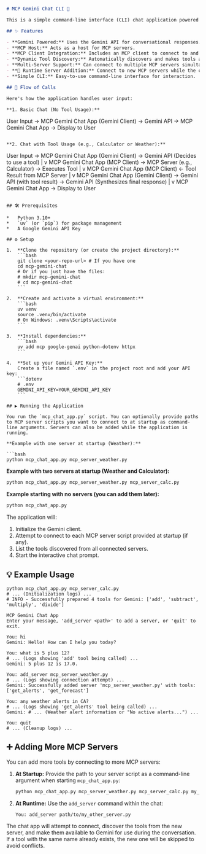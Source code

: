 ```markdown
# MCP Gemini Chat CLI 💬

This is a simple command-line interface (CLI) chat application powered by Google's Gemini model (specifically `gemini-2.0-flash-001` by default). It acts as an MCP (Model Context Protocol) host, allowing it to connect to one or more MCP servers and leverage the tools they provide directly within the chat interface.

## ✨ Features

- **Gemini Powered:** Uses the Gemini API for conversational responses.
- **MCP Host:** Acts as a host for MCP servers.
- **MCP Client Integration:** Includes an MCP client to connect to and interact with MCP servers.
- **Dynamic Tool Discovery:** Automatically discovers and makes tools available to Gemini from any connected MCP server.
- **Multi-Server Support:** Can connect to multiple MCP servers simultaneously at startup.
- **🚀 Runtime Server Addition:** Connect to new MCP servers while the chat app is running using the `add_server` command!
- **Simple CLI:** Easy-to-use command-line interface for interaction.

## 🌊 Flow of Calls

Here's how the application handles user input:

**1. Basic Chat (No Tool Usage):**
```

User Input -> MCP Gemini Chat App (Gemini Client) -> Gemini API -> MCP Gemini Chat App -> Display to User

```

**2. Chat with Tool Usage (e.g., Calculator or Weather):**

```

User Input -> MCP Gemini Chat App (Gemini Client) -> Gemini API (Decides to use a tool)
|
v
MCP Gemini Chat App (MCP Client) -> MCP Server (e.g., Calculator) -> Executes Tool
|
v
MCP Gemini Chat App (MCP Client) <- Tool Result from MCP Server
|
v
MCP Gemini Chat App (Gemini Client) -> Gemini API (with tool result) -> Gemini API (Synthesizes final response)
|
v
MCP Gemini Chat App -> Display to User

````

## 🛠️ Prerequisites

*   Python 3.10+
*   `uv` (or `pip`) for package management
*   A Google Gemini API Key

## ⚙️ Setup

1.  **Clone the repository (or create the project directory):**
    ```bash
    git clone <your-repo-url> # If you have one
    cd mcp-gemini-chat
    # Or if you just have the files:
    # mkdir mcp-gemini-chat
    # cd mcp-gemini-chat
    ```

2.  **Create and activate a virtual environment:**
    ```bash
    uv venv
    source .venv/bin/activate
    # On Windows: .venv\Scripts\activate
    ```

3.  **Install dependencies:**
    ```bash
    uv add mcp google-genai python-dotenv httpx
    ```

4.  **Set up your Gemini API Key:**
    Create a file named `.env` in the project root and add your API key:
    ```dotenv
    # .env
    GEMINI_API_KEY=YOUR_GEMINI_API_KEY
    ```

## ▶️ Running the Application

You run the `mcp_chat_app.py` script. You can optionally provide paths to MCP server scripts you want to connect to at startup as command-line arguments. Servers can also be added while the application is running.

**Example with one server at startup (Weather):**

```bash
python mcp_chat_app.py mcp_server_weather.py
````

**Example with two servers at startup (Weather and Calculator):**

```bash
python mcp_chat_app.py mcp_server_weather.py mcp_server_calc.py
```

**Example starting with no servers (you can add them later):**

```bash
python mcp_chat_app.py
```

The application will:

1.  Initialize the Gemini client.
2.  Attempt to connect to each MCP server script provided at startup (if any).
3.  List the tools discovered from all connected servers.
4.  Start the interactive chat prompt.

## 💡 Example Usage

```
python mcp_chat_app.py mcp_server_calc.py
# ... (Initialization logs) ...
# INFO - Successfully prepared 4 tools for Gemini: ['add', 'subtract', 'multiply', 'divide']

MCP Gemini Chat App
Enter your message, 'add_server <path>' to add a server, or 'quit' to exit.

You: hi
Gemini: Hello! How can I help you today?

You: what is 5 plus 12?
# ... (Logs showing 'add' tool being called) ...
Gemini: 5 plus 12 is 17.0.

You: add_server mcp_server_weather.py
# ... (Logs showing connection attempt) ...
Gemini: Successfully added server 'mcp_server_weather.py' with tools: ['get_alerts', 'get_forecast']

You: any weather alerts in CA?
# ... (Logs showing 'get_alerts' tool being called) ...
Gemini: # ... (Weather alert information or "No active alerts...") ...

You: quit
# ... (Cleanup logs) ...
```

## ➕ Adding More MCP Servers

You can add more tools by connecting to more MCP servers:

1.  **At Startup:** Provide the path to your server script as a command-line argument when starting `mcp_chat_app.py`:

    ```bash
    python mcp_chat_app.py mcp_server_weather.py mcp_server_calc.py my_custom_server.py
    ```

2.  **At Runtime:** Use the `add_server` command within the chat:
    ```
    You: add_server path/to/my_other_server.py
    ```

The chat app will attempt to connect, discover the tools from the new server, and make them available to Gemini for use during the conversation. If a tool with the same name already exists, the new one will be skipped to avoid conflicts.

